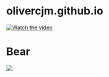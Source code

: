 # olivercjm.github.io

[![Watch the video](https://github.com/Olivercjm/olivercjm.github.io/assets/138875914/3915dbdf-b10c-4a81-a719-14609c4632a0)](https://github.com/Olivercjm/olivercjm.github.io/assets/138875914/70dcef53-d122-42e9-a8d9-c84ec6bfb254)

# Bear
![](https://media.tenor.com/vgIsefXkgOAAAAAd/fredbear-dance.gif)





